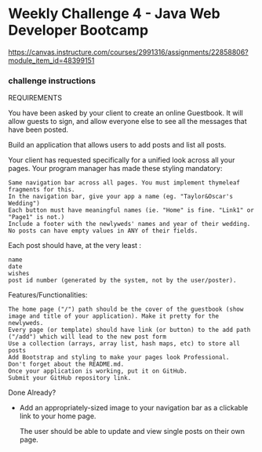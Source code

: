 # Weekly Challenge 4 - Java Web Developer Bootcamp
https://canvas.instructure.com/courses/2991316/assignments/22858806?module_item_id=48399151

### challenge instructions

REQUIREMENTS

You have been asked by your client to create an online Guestbook. It will allow guests to
sign, and allow everyone else to see all the messages that have been posted. 

Build an application that allows users to add posts and list all posts. 

Your client has requested specifically for a unified look across all your pages. Your program manager has made these styling mandatory:

    Same navigation bar across all pages. You must implement thymeleaf fragments for this. 
    In the navigation bar, give your app a name (eg. "Taylor&Oscar's Wedding")
    Each button must have meaningful names (ie. "Home" is fine. "Link1" or "Page1" is not.)
    Include a footer with the newlyweds' names and year of their wedding. 
    No posts can have empty values in ANY of their fields. 

Each post should have, at the very least : 

    name
    date
    wishes
    post id number (generated by the system, not by the user/poster).

Features/Functionalities:

    The home page ("/") path should be the cover of the guestbook (show image and title of your application). Make it pretty for the newlyweds. 
    Every page (or template) should have link (or button) to the add path 
    ("/add") which will lead to the new post form
    Use a collection (arrays, array list, hash maps, etc) to store all posts
    Add Bootstrap and styling to make your pages look Professional.
    Don't forget about the README.md.
    Once your application is working, put it on GitHub. 
    Submit your GitHub repository link.

Done Already?

- Add an appropriately-sized image to your navigation bar as a clickable link to your home page.

    The user should be able to update and view single posts on their own page.


